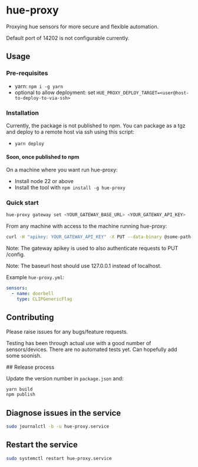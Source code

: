 # hue-proxy

Proxying hue sensors for more secure and flexible automation.

Default port of 14202 is not configurable currently.

## Usage

### Pre-requisites

- yarn: `npm i -g yarn`
- optional to allow deployment: set `HUE_PROXY_DEPLOY_TARGET=<user@host-to-deploy-to-via-ssh>`

### Installation

Currently, the package is not published to npm. You can package as a tgz and deploy to a remote host via ssh using this script:

- `yarn deploy`

#### Soon, once published to npm

On a machine where you want run hue-proxy:

- Install node 22 or above
- Install the tool with `npm install -g hue-proxy`

### Quick start

```sh
hue-proxy gateway set <YOUR_GATEWAY_BASE_URL> <YOUR_GATEWAY_API_KEY>
```

From any machine with access to the machine running hue-proxy:

```sh
curl -H "apikey: YOUR_GATEWAY_API_KEY" -X PUT --data-binary @some-path-to/hue-proxy.yml http://some-host:14202/config
```

Note: The gateway apikey is used to also authenticate requests to PUT /config.

Note: The baseurl host should use 127.0.0.1 instead of localhost.

Example `hue-proxy.yml`:

```yml
sensors:
  - name: doorbell
    type: CLIPGenericFlag
```

## Contributing

Please raise issues for any bugs/feature requests.

Testing has been through actual use with a good number of sensors/devices. There are no automated tests yet. Can hopefully add some soonish.

## Release process

Update the version number in `package.json` and:

```sh
yarn build
npm publish
```

## Diagnose issues in the service

```sh
sudo journalctl -b -u hue-proxy.service
```

## Restart the service

```sh
sudo systemctl restart hue-proxy.service
```
